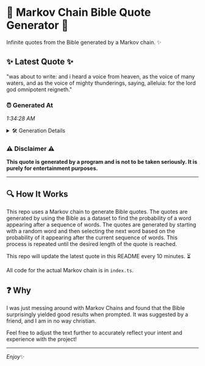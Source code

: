 # 📖 Markov Chain Bible Quote Generator 📖

Infinite quotes from the Bible generated by a Markov chain. ✨

## ✨ Latest Quote ✨
"was about to write: and i heard a voice from heaven, as the voice of many waters, and as the voice of mighty thunderings, saying, alleluia: for the lord god omnipotent reigneth."

### ⏰ Generated At
*1:34:28 AM*

<details>
    <summary>🛠️ Generation Details</summary>
    <p>
        <strong>🌱 Seed:</strong> was<br>
        <strong>🔄 Iterations:</strong> 31<br>
        <strong>📜 Context History:</strong><br>[ was ]: about<br>[ was, about ]: to<br>[ was, about, to ]: write:<br>[ was, about, to, write: ]: and<br>[ was, about, to, write:, and ]: i<br>[ was, about, to, write:, and, i ]: heard<br>[ about, to, write:, and, i, heard ]: a<br>[ to, write:, and, i, heard, a ]: voice<br>[ write:, and, i, heard, a, voice ]: from<br>[ and, i, heard, a, voice, from ]: heaven,<br>[ i, heard, a, voice, from, heaven, ]: as<br>[ heard, a, voice, from, heaven,, as ]: the<br>[ a, voice, from, heaven,, as, the ]: voice<br>[ voice, from, heaven,, as, the, voice ]: of<br>[ from, heaven,, as, the, voice, of ]: many<br>[ heaven,, as, the, voice, of, many ]: waters,<br>[ as, the, voice, of, many, waters, ]: and<br>[ the, voice, of, many, waters,, and ]: as<br>[ voice, of, many, waters,, and, as ]: the<br>[ of, many, waters,, and, as, the ]: voice<br>[ many, waters,, and, as, the, voice ]: of<br>[ waters,, and, as, the, voice, of ]: mighty<br>[ and, as, the, voice, of, mighty ]: thunderings,<br>[ as, the, voice, of, mighty, thunderings, ]: saying,<br>[ the, voice, of, mighty, thunderings,, saying, ]: alleluia:<br>[ voice, of, mighty, thunderings,, saying,, alleluia: ]: for<br>[ of, mighty, thunderings,, saying,, alleluia:, for ]: the<br>[ mighty, thunderings,, saying,, alleluia:, for, the ]: lord<br>[ thunderings,, saying,, alleluia:, for, the, lord ]: god<br>[ saying,, alleluia:, for, the, lord, god ]: omnipotent<br>[ alleluia:, for, the, lord, god, omnipotent ]: reigneth.<br>
    </p>
</details>

### ⚠️ Disclaimer ⚠️
**This quote is generated by a program and is not to be taken seriously. It is purely for entertainment purposes.**

---

## 🔍 How It Works

This repo uses a Markov chain to generate Bible quotes. The quotes are generated by using the Bible as a dataset to find the probability of a word appearing after a sequence of words. The quotes are generated by starting with a random word and then selecting the next word based on the probability of it appearing after the current sequence of words. This process is repeated until the desired length of the quote is reached.

This repo will update the latest quote in this README every 10 minutes. ⏳

All code for the actual Markov chain is in `index.ts`.

## ❓ Why

I was just messing around with Markov Chains and found that the Bible surprisingly yielded good results when prompted. 
It was suggested by a friend, and I am in no way christian.

Feel free to adjust the text further to accurately reflect your intent and experience with the project!

---

*Enjoy*✨
